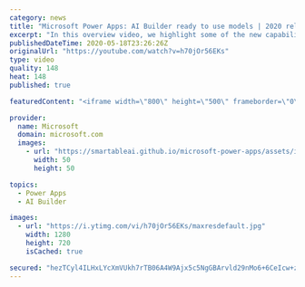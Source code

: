 ```yaml
---
category: news
title: "Microsoft Power Apps: AI Builder ready to use models | 2020 release wave 1 overview"
excerpt: "In this overview video, we highlight some of the new capabilities included in the latest update to Microsoft Power Apps, AI Builder ready to use models.     Here are the capabilities covered:   • Entity extraction helps you by identifying and extracting people, dates, places, locations, etc. from text"
publishedDateTime: 2020-05-18T23:26:26Z
originalUrl: "https://youtube.com/watch?v=h70jOr56EKs"
type: video
quality: 148
heat: 148
published: true

featuredContent: "<iframe width=\"800\" height=\"500\" frameborder=\"0\" src=\"https://www.youtube.com/embed/h70jOr56EKs\" allow=\"accelerometer; autoplay; encrypted-media; gyroscope; picture-in-picture\" allowfullscreen></iframe>"

provider:
  name: Microsoft
  domain: microsoft.com
  images:
    - url: "https://smartableai.github.io/microsoft-power-apps/assets/images/organizations/microsoft.com-50x50.jpg"
      width: 50
      height: 50

topics:
  - Power Apps
  - AI Builder

images:
  - url: "https://i.ytimg.com/vi/h70jOr56EKs/maxresdefault.jpg"
    width: 1280
    height: 720
    isCached: true

secured: "hezTCyl4ILHxLYcXmVUkh7rTB06A4W9Ajx5c5NgGBArvld29nMo6+6CeIcw+z5GqWuaOcLRCUP98Rx3D7CbxfhLbZn5ZM7Se0hd4aQh827IPruQjBVNBPDmHPr1pM8q3Ecxa618RkiMZRH7+7uwZ4wSkC52T5q9qVeOC8LPGUo1AbF+j8jLizgrzxy5TM8pFBgRWcfGofXs2HbrXj+OCsOqrZlOJ+Ajpn7nSeJI90Yzp88rfI7baZY1/DBQiZH2tbSMP6TO4hK02fmgMtBLBTAspjPobdZb9ONMr9ZeLFRfreIvvfCPrPuOAZ1VlD3lNktAvSVVsuMPmoFhpELcUtDobqFmVYjpTrcQGt0Sbs+rJjteJiLH5DI20pO/Kh0ljJ1+CUEDhoxuziPknO4aoc6yuxAq3J/DzaZ1MJjfqK7wPHf5Lrz95xHyGBfJ4bs4E;kxfPjxW0vcbWFOJih1X/sQ=="
---
```


